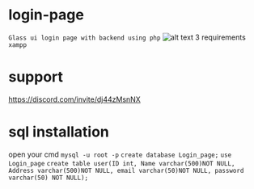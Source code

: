 # login-page
```Glass ui login page with backend using php```
![alt text](https://media.discordapp.net/attachments/1025806746276605953/1180213788822224946/image.png?ex=657c9abe&is=656a25be&hm=d78d2687eeacf5d3f6aad0550a06e7a61c9aed6f066127b1352a5ae35713aeb7&=&format=webp&quality=lossless&width=1328&height=683)
3 requirements
```xampp ```
# support
https://discord.com/invite/dj44zMsnNX
# sql installation
open your cmd 
``mysql -u root -p``
``create database Login_page;``
``use Login_page``
``create table user(ID int, Name varchar(500)NOT NULL, Address varchar(500)NOT NULL, email varchar(50)NOT NULL, password varchar(50) NOT NULL);``
